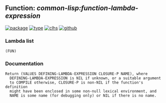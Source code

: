 ## Function: ***common-lisp:function-lambda-expression***
[![package](https://img.shields.io/badge/Package-COMMON--LISP-5f9ea0.svg?style=social&colorA=999999)](../) [![type](https://img.shields.io/badge/Type-Function-5f9ea0.svg?style=social&colorA=999999)](../#function) [![clhs](https://img.shields.io/badge/CLHS-FUNCTION--LAMBDA--EXPRESSION-5f9ea0.svg?style=social&colorA=999999)](http://www.lispworks.com/documentation/HyperSpec/Body/f_fn_lam.htm) [![github](https://img.shields.io/badge/GitHub-View_the_source-5f9ea0.svg?style=social&colorA=999999&logo=github)](https://github.com/sbcl/sbcl/blob/master/src/code/describe.lisp/) 
### Lambda list
```
(FUN)
```
### Documentation
```
Return (VALUES DEFINING-LAMBDA-EXPRESSION CLOSURE-P NAME), where
  DEFINING-LAMBDA-EXPRESSION is NIL if unknown, or a suitable argument
  to COMPILE otherwise, CLOSURE-P is non-NIL if the function's definition
  might have been enclosed in some non-null lexical environment, and
  NAME is some name (for debugging only) or NIL if there is no name.
```
